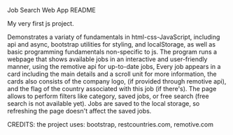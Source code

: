 Job Search Web App README

My very first js project.

Demonstrates a variaty of fundamentals in html-css-JavaScript, including api and async, bootstrap utilities for styling, and localStorage, 
as well as basic programming fundamentals non-specific to js.
The program runs a webpage that shows available jobs in an interactive and user-friendly manner, using the remotive api for up-to-date jobs,
Every job appears in a card including the main details and a scroll unit for more information, the cards also consists of the company logo, (if provided through remotive api),
and the flag of the country associated with this job (if there's).
The page allows to perform filters like category, saved jobs, or free search (free search is not available yet).
Jobs are saved to the local storage, so refreshing the page doesn't affect the saved jobs.

CREDITS: the project uses: bootstrap, restcountries.com, remotive.com

